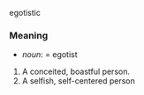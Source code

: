 egotistic
### Meaning
+ _noun_: = egotist 
 1. A conceited, boastful person.
 2. A selfish, self-centered person
